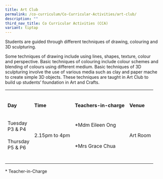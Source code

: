 ```yaml
---
title: Art Club
permalink: /co-curriculum/Co-Curricular-Activities/art-club/
description: ""
third_nav_title: Co Curricular Activities (CCA)
variant: tiptap
---
```

<p>Students are guided through different techniques of drawing, colouring and 3D sculpturing.</p><p>Some techniques of drawing include using lines, shapes, texture, colour and perspective. Basic techniques of colouring include colour schemes and blending of colours using different medium. Basic techniques of 3D sculpturing involve the use of various media such as clay and paper mache to create simple 3D objects. These techniques are taught in Art Club to build up students’ foundation in Art and Crafts.</p><table><tbody><tr><td rowspan="1" colspan="1"><p></p></td><td rowspan="1" colspan="1"><p></p></td><td rowspan="1" colspan="1"><p></p></td><td rowspan="1" colspan="1"><p></p></td></tr><tr><td rowspan="1" colspan="1"><p><strong>Day</strong></p></td><td rowspan="1" colspan="1"><p><strong>Time</strong></p></td><td rowspan="1" colspan="1"><p><strong>Teachers-in-charge</strong></p></td><td rowspan="1" colspan="1"><p><strong>Venue</strong></p></td></tr><tr><td rowspan="2" colspan="1"><p>Tuesday<br>P3 &amp; P4<br><br>Thursday<br>P5 &amp; P6</p></td><td rowspan="2" colspan="1"><p>2.15pm to 4pm</p></td><td rowspan="1" colspan="1"><p>*Mdm Eileen Ong</p></td><td rowspan="2" colspan="1"><p>Art Room</p></td></tr><tr><td rowspan="1" colspan="1"><p>*Mrs Grace Chua</p></td></tr><tr><td rowspan="1" colspan="1"><p></p></td><td rowspan="1" colspan="1"><p></p></td><td rowspan="1" colspan="1"><p></p></td><td rowspan="1" colspan="1"><p></p></td></tr></tbody></table><p>* Teacher-in-Charge</p>